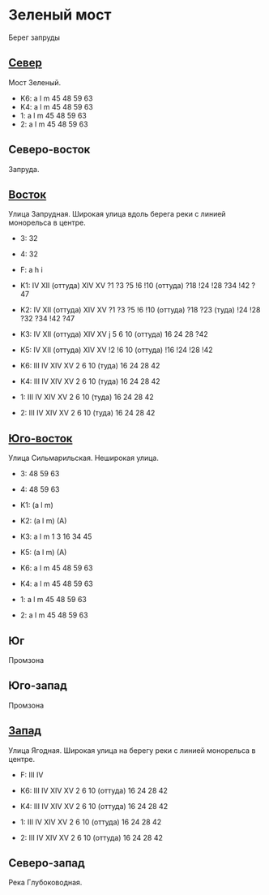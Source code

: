 # Зеленый мост

Берег запруды

## [Север](./480090.md)

Мост Зеленый.

* K6:   a   l   m
        45  48  59  63
* K4:   a   l   m
        45  48  59  63
* 1:    a   l   m
        45  48  59  63
* 2:    a   l   m
        45  48  59  63

## Северо-восток

Запруда.

## [Восток](./500120.md)

Улица Запрудная.
Широкая улица вдоль берега реки с линией монорельса в центре.

* 3:    32
* 4:    32
* F:    a   h   i
* K1:   IV  XII (оттуда)    XIV XV
        ?1  ?3  ?5  !6  !10 (оттуда)    ?18 !24 !28 ?34 !42 ?47
* K2:   IV  XII (оттуда)    XIV XV
        ?1  ?3  ?5  !6  !10 (оттуда)    ?18 ?23 (туда)  !24 !28 ?32 ?34 !42 ?47
* K3:   IV  XII (оттуда)    XIV XV
        j
        5   6   10 (оттуда) 16  24  28  ?42
* K5:   IV  XII (оттуда)    XIV XV
        !2  !6  10 (оттуда) !16 !24 !28 !42

* K6:   III IV  XIV XV
        2   6   10 (туда)   16  24  28  42
* K4:   III IV  XIV XV
        2   6   10 (туда)   16  24  28  42
* 1:    III IV  XIV XV
        2   6   10 (туда)   16  24  28  42
* 2:    III IV  XIV XV
        2   6   10 (туда)   16  24  28  42

## [Юго-восток](./500125.md)

Улица Сильмарильская.
Неширокая улица.

* 3:    48  59  63
* 4:    48  59  63
* K1:   (a  l   m)
* K2:   (a  l   m)
        (A)
* K3:   a   l   m
        1   3   16  34  45
* K5:   (a  l   m)
        (A)

* K6:   a   l   m
        45  48  59  63
* K4:   a   l   m
        45  48  59  63
* 1:    a   l   m
        45  48  59  63
* 2:    a   l   m
        45  48  59  63

## Юг

Промзона

## Юго-запад

Промзона

## [Запад](./470120.md)

Улица Ягодная.
Широкая улица на берегу реки с линией монорельса в центре.

* F:    III IV

* K6:   III IV  XIV XV
        2   6   10 (оттуда) 16  24  28  42
* K4:   III IV  XIV XV
        2   6   10 (оттуда) 16  24  28  42
* 1:    III IV  XIV XV
        2   6   10 (оттуда) 16  24  28  42
* 2:    III IV  XIV XV
        2   6   10 (оттуда) 16  24  28  42

## Северо-запад

Река Глубоководная.
